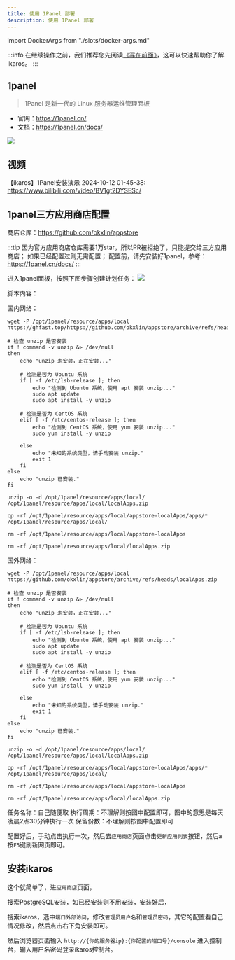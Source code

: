 ```yaml
---
title: 使用 1Panel 部署
description: 使用 1Panel 部署
---
```


import DockerArgs from "./slots/docker-args.md"

:::info
在继续操作之前，我们推荐您先阅读[《写在前面》](../prepare)，这可以快速帮助你了解 Ikaros。
:::


## 1panel

> 1Panel 是新一代的 Linux 服务器运维管理面板

- 官网：<https://1panel.cn/>
- 文档：<https://1panel.cn/docs/>

![](https://resource.fit2cloud.com/1panel/img/overview.png)

## 视频

【ikaros】1Panel安装演示 2024-10-12 01-45-38: <https://www.bilibili.com/video/BV1gt2DYSESc/>

## 1panel三方应用商店配置

商店仓库：<https://github.com/okxlin/appstore>

:::tip
因为官方应用商店仓库需要1万star，所以PR被拒绝了，只能提交给三方应用商店；
如果已经配置过则无需配置；
配置前，请先安装好1panel，参考：<https://1panel.cn/docs/>
:::

进入1panel面板，按照下图步骤创建计划任务：
![](/img/getting-started-install-1panel/Snipaste_2024-10-10_17-15-03.png)

脚本内容：

国内网络：
```
wget -P /opt/1panel/resource/apps/local https://ghfast.top/https://github.com/okxlin/appstore/archive/refs/heads/localApps.zip

# 检查 unzip 是否安装
if ! command -v unzip &> /dev/null
then
    echo "unzip 未安装，正在安装..."

    # 检测是否为 Ubuntu 系统
    if [ -f /etc/lsb-release ]; then
        echo "检测到 Ubuntu 系统，使用 apt 安装 unzip..."
        sudo apt update
        sudo apt install -y unzip

    # 检测是否为 CentOS 系统
    elif [ -f /etc/centos-release ]; then
        echo "检测到 CentOS 系统，使用 yum 安装 unzip..."
        sudo yum install -y unzip

    else
        echo "未知的系统类型，请手动安装 unzip."
        exit 1
    fi
else
    echo "unzip 已安装."
fi

unzip -o -d /opt/1panel/resource/apps/local/ /opt/1panel/resource/apps/local/localApps.zip

cp -rf /opt/1panel/resource/apps/local/appstore-localApps/apps/* /opt/1panel/resource/apps/local/

rm -rf /opt/1panel/resource/apps/local/appstore-localApps

rm -rf /opt/1panel/resource/apps/local/localApps.zip
```

国外网络：
```
wget -P /opt/1panel/resource/apps/local https://github.com/okxlin/appstore/archive/refs/heads/localApps.zip

# 检查 unzip 是否安装
if ! command -v unzip &> /dev/null
then
    echo "unzip 未安装，正在安装..."

    # 检测是否为 Ubuntu 系统
    if [ -f /etc/lsb-release ]; then
        echo "检测到 Ubuntu 系统，使用 apt 安装 unzip..."
        sudo apt update
        sudo apt install -y unzip

    # 检测是否为 CentOS 系统
    elif [ -f /etc/centos-release ]; then
        echo "检测到 CentOS 系统，使用 yum 安装 unzip..."
        sudo yum install -y unzip

    else
        echo "未知的系统类型，请手动安装 unzip."
        exit 1
    fi
else
    echo "unzip 已安装."
fi

unzip -o -d /opt/1panel/resource/apps/local/ /opt/1panel/resource/apps/local/localApps.zip

cp -rf /opt/1panel/resource/apps/local/appstore-localApps/apps/* /opt/1panel/resource/apps/local/

rm -rf /opt/1panel/resource/apps/local/appstore-localApps

rm -rf /opt/1panel/resource/apps/local/localApps.zip
```

任务名称：自己随便取
执行周期：不理解则按图中配置即可，图中的意思是每天凌晨2点30分钟执行一次
保留份数：不理解则按图中配置即可

配置好后，手动点击执行一次，然后去`应用商店`页面点击`更新应用列表`按钮，然后a按`F5`键刷新网页即可。

## 安装ikaros

这个就简单了，进`应用商店`页面，

搜索PostgreSQL安装，如已经安装则不用安装，安装好后，

搜索ikaros，选中`端口外部访问`，修改`管理员用户名`和`管理员密码`，其它的配置看自己情况修改，然后点击右下角安装即可。

然后浏览器页面输入 `http://{你的服务器ip}:{你配置的端口号}/console` 进入控制台，输入用户名密码登录ikaros控制台。